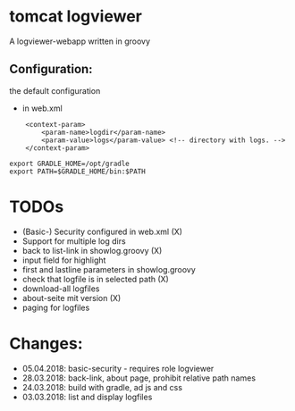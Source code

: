tomcat logviewer
=========================================

A logviewer-webapp written in groovy


Configuration:
----------------

the default configuration

* in web.xml

```
    <context-param>
        <param-name>logdir</param-name>
        <param-value>logs</param-value> <!-- directory with logs. -->
    </context-param>
```

```
export GRADLE_HOME=/opt/gradle
export PATH=$GRADLE_HOME/bin:$PATH
```


TODOs
=========================================

* (Basic-) Security configured in web.xml (X)
* Support for multiple log dirs
* back to list-link in showlog.groovy (X)
* input field for highlight
* first and lastline parameters in showlog.groovy
* check that logfile is in selected path (X)
* download-all logfiles
* about-seite mit version (X)
* paging for logfiles

Changes:
=========================================

* 05.04.2018:  basic-security - requires role logviewer
* 28.03.2018:  back-link, about page, prohibit relative path names
* 24.03.2018:  build with gradle,  ad js and css
* 03.03.2018:  list and display logfiles
